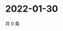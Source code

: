 # 2022-01-30

共 0 条

<!-- BEGIN WEIBO -->
<!-- 最后更新时间 Sun Jan 30 2022 21:14:47 GMT+0800 (China Standard Time) -->

<!-- END WEIBO -->
